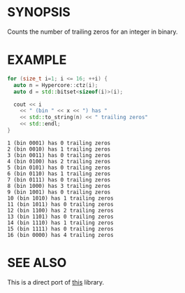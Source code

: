 # SYNOPSIS
Counts the number of trailing zeros for an integer in binary.


# EXAMPLE

```c++
for (size_t i=1; i <= 16; ++i) {
  auto n = Hypercore::ctz(i);
  auto d = std::bitset<sizeof(i)>(i);

  cout << i
    << " (bin " << x << ") has "
    << std::to_string(n) << " trailing zeros"
    << std::endl;
}
```

```
1 (bin 0001) has 0 trailing zeros
2 (bin 0010) has 1 trailing zeros
3 (bin 0011) has 0 trailing zeros
4 (bin 0100) has 2 trailing zeros
5 (bin 0101) has 0 trailing zeros
6 (bin 0110) has 1 trailing zeros
7 (bin 0111) has 0 trailing zeros
8 (bin 1000) has 3 trailing zeros
9 (bin 1001) has 0 trailing zeros
10 (bin 1010) has 1 trailing zeros
11 (bin 1011) has 0 trailing zeros
12 (bin 1100) has 2 trailing zeros
13 (bin 1101) has 0 trailing zeros
14 (bin 1110) has 1 trailing zeros
15 (bin 1111) has 0 trailing zeros
16 (bin 0000) has 4 trailing zeros
```


# SEE ALSO

This is a direct port of [this][0] library.

[0]:https://github.com/mikolalysenko/count-trailing-zeros
